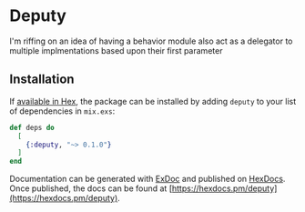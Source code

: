 # Deputy

I'm riffing on an idea of having a behavior module
also act as a delegator to multiple implmentations
based upon their first parameter

## Installation

If [available in Hex](https://hex.pm/docs/publish), the package can be installed
by adding `deputy` to your list of dependencies in `mix.exs`:

```elixir
def deps do
  [
    {:deputy, "~> 0.1.0"}
  ]
end
```

Documentation can be generated with [ExDoc](https://github.com/elixir-lang/ex_doc)
and published on [HexDocs](https://hexdocs.pm). Once published, the docs can
be found at [https://hexdocs.pm/deputy](https://hexdocs.pm/deputy).

